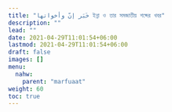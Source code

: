 ```yaml
---
title: "خَبَر إنّ وأخواتها ইন্না ও তার সমজাতীয় শব্দের খবর"
description: ""
lead: ""
date: 2021-04-29T11:01:54+06:00
lastmod: 2021-04-29T11:01:54+06:00
draft: false
images: []
menu: 
  nahw:
    parent: "marfuaat"
weight: 60
toc: true
---
```



